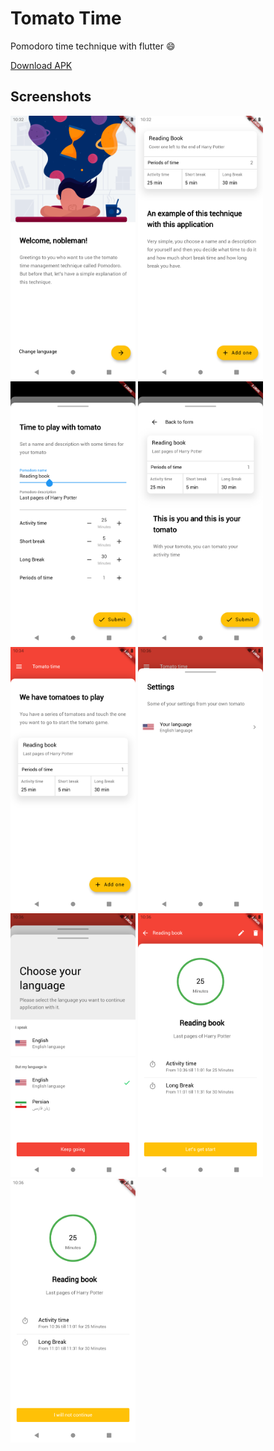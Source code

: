 # Tomato Time
Pomodoro time technique with flutter :smile:  

[Download APK](https://github.com/iamnonroot/tomato-time/releases)

## Screenshots
<div class="screenshots">
<img src="docs/assets/splash-wellcome.png" alt="Splash wellcome" width="200px">
<img src="docs/assets/splash-example.png" alt="Splash example" width="200px">
<img src="docs/assets/pomodoro-form.png" alt="Pomodoro form" width="200px">
<img src="docs/assets/pomodoro-preview.png" alt="Pomodoro preview" width="200px">
<img src="docs/assets/home.png" alt="Home" width="200px">
<img src="docs/assets/settings.png" alt="Settings" width="200px">
<img src="docs/assets/change-language.png" alt="Change language" width="200px">
<img src="docs/assets/pomodoro-page.png" alt="Pomodoro page" width="200px">
<img src="docs/assets/pomodoro-started.png" alt="Pomodoro started" width="200px">
</div>
